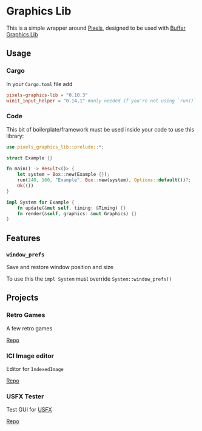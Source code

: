# Graphics Lib

This is a simple wrapper around [Pixels](https://github.com/parasyte/pixels), designed to be used with [Buffer Graphics Lib](https://github.com/emmabritton/buffer-graphics-lib)

## Usage

### Cargo

In your `Cargo.toml` file add
```toml
pixels-graphics-lib = "0.10.3"
winit_input_helper = "0.14.1" #only needed if you're not using `run()`
```

### Code

This bit of boilerplate/framework must be used inside your code to use this library:
```rust
use pixels_graphics_lib::prelude::*;

struct Example {}

fn main() -> Result<()> {
    let system = Box::new(Example {});
    run(240, 160, "Example", Box::new(system), Options::default())?;
    Ok(())
}

impl System for Example {
    fn update(&mut self, timing: &Timing) {}
    fn render(&self, graphics: &mut Graphics) {}
}
```

## Features

### `window_prefs`

Save and restore window position and size

To use this the `impl System` must override `System::window_prefs()`

## Projects

### Retro Games

A few retro games

[Repo](https://github.com/emmabritton/retro-games)

### ICI Image editor

Editor for `IndexedImage`

[Repo](https://github.com/emmabritton/ici-image-editor)

### USFX Tester

Test GUI for [USFX](https://github.com/tversteeg/usfx)

[Repo](https://github.com/emmabritton/uxfs-test)